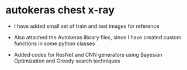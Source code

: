 # autokeras chest x-ray

- I have added small set of train and test images for reference

- Also attached the Autokeras library files, since I have created custom functions in some python classes

- Added codes for ResNet and CNN generators using Bayesian Optimization and Greedy search techniques 
